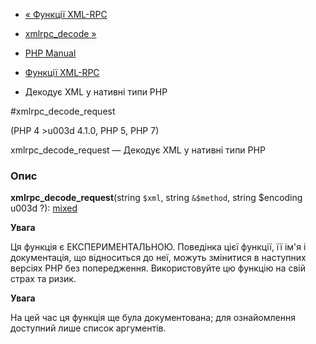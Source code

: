 - [« Функції XML-RPC](ref.xmlrpc.md)
- [xmlrpc_decode »](function.xmlrpc-decode.md)

- [PHP Manual](index.md)
- [Функції XML-RPC](ref.xmlrpc.md)
- Декодує XML у нативні типи PHP

#xmlrpc_decode_request

(PHP 4 \>u003d 4.1.0, PHP 5, PHP 7)

xmlrpc_decode_request — Декодує XML у нативні типи PHP

### Опис

**xmlrpc_decode_request**(string `$xml`, string `&$method`, string
$encoding u003d ?):
[mixed](language.types.declarations.md#language.types.declarations.mixed)

**Увага**

Ця функція є ЕКСПЕРИМЕНТАЛЬНОЮ. Поведінка цієї функції, її ім'я
і документація, що відноситься до неї, можуть змінитися в наступних версіях
PHP без попередження. Використовуйте цю функцію на свій страх та ризик.

**Увага**

На цей час ця функція ще була документована; для
ознайомлення доступний лише список аргументів.
